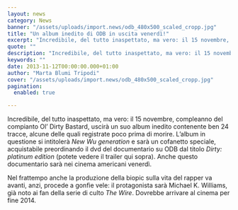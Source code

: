 ```yaml
---
layout: news
category: News
banner: "/assets/uploads/import.news/odb_480x500_scaled_cropp.jpg"
title: "Un album inedito di ODB in uscita venerdì!"
excerpt: "Incredibile, del tutto inaspettato, ma vero: il 15 novembre, compleanno del compianto Ol’ Dirty Bastard, uscirà un suo album inedito contenente ben 24 tracce, alcune delle quali registrate poco prima di morire. L’album in questione si intitolerà New Wu generation e sarà un cofanetto speciale, acquistabile preordinando il dvd del documentario su ODB dal titolo [&hellip"
quote: ""
description: "Incredibile, del tutto inaspettato, ma vero: il 15 novembre, compleanno del compianto Ol’ Dirty Bastard, uscirà un suo album inedito contenente ben 24 tracce, alcune delle quali registrate poco prima di morire. L’album in questione si intitolerà New Wu generation e sarà un cofanetto speciale, acquistabile preordinando il dvd del documentario su ODB dal titolo [&hellip"
keywords: ""
date: 2013-11-12T00:00:00.000+01:00
author: "Marta Blumi Tripodi"
cover: "/assets/uploads/import.news/odb_480x500_scaled_cropp.jpg"
pagination:
  enabled: true

---
```


Incredibile, del tutto inaspettato, ma vero: il 15 novembre, compleanno del compianto Ol’ Dirty Bastard, uscirà un suo album inedito contenente ben 24 tracce, alcune delle quali registrate poco prima di morire. L’album in questione si intitolerà _New Wu generation_ e sarà un cofanetto speciale, acquistabile preordinando il dvd del documentario su ODB dal titolo _Dirty: platinum edition_ (potete vedere il trailer qui sopra). Anche questo documentario sarà nei cinema americani venerdì.

Nel frattempo anche la produzione della biopic sulla vita del rapper va avanti, anzi, procede a gonfie vele: il protagonista sarà Michael K. Williams, già noto ai fan della serie di culto _The Wire_. Dovrebbe arrivare al cinema per fine 2014.